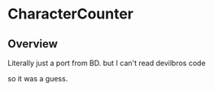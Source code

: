 # CharacterCounter
## Overview

Literally just a port from BD. but I can't read devilbros code

so it was a guess.

